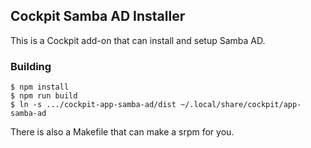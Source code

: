 ## Cockpit Samba AD Installer

This is a Cockpit add-on that can install and setup Samba AD.

### Building

```
$ npm install
$ npm run build
$ ln -s .../cockpit-app-samba-ad/dist ~/.local/share/cockpit/app-samba-ad
```

There is also a Makefile that can make a srpm for you.
